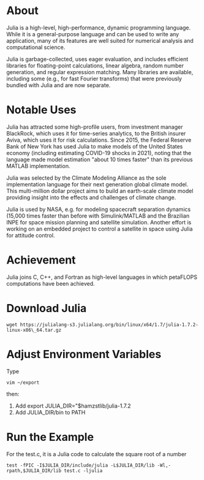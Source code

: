 # About
Julia is a high-level, high-performance, dynamic programming language. While it is a general-purpose language and can be used to write any application, many of its features are well suited for numerical analysis and computational science.

Julia is garbage-collected, uses eager evaluation, and includes efficient libraries for floating-point calculations, linear algebra, random number generation, and regular expression matching. Many libraries are available, including some (e.g., for fast Fourier transforms) that were previously bundled with Julia and are now separate.

# Notable Uses
Julia has attracted some high-profile users, from investment manager BlackRock, which uses it for time-series analytics, to the British insurer Aviva, which uses it for risk calculations. Since 2015, the Federal Reserve Bank of New York has used Julia to make models of the United States economy (including estimating COVID-19 shocks in 2021), noting that the language made model estimation "about 10 times faster" than its previous MATLAB implementation. 

Julia was selected by the Climate Modeling Alliance as the sole implementation language for their next generation global climate model. This multi-million dollar project aims to build an earth-scale climate model providing insight into the effects and challenges of climate change.

Julia is used by NASA, e.g. for modeling spacecraft separation dynamics (15,000 times faster than before with Simulink/MATLAB and the Brazilian INPE for space mission planning and satellite simulation. Another effort is working on an embedded project to control a satellite in space using Julia for attitude control.

# Achievement
Julia joins C, C++, and Fortran as high-level languages in which petaFLOPS computations have been achieved. 

# Download Julia 

```
wget https://julialang-s3.julialang.org/bin/linux/x64/1.7/julia-1.7.2-linux-x86\_64.tar.gz
```

# Adjust Environment Variables
Type
```
vim ~/export
```
then:
1. Add export JULIA_DIR="$hamzstlib/julia-1.7.2
2. Add JULIA_DIR/bin to PATH

# Run the Example
For the test.c, it is a Julia code to calculate the square root of a number
```
test -fPIC -I$JULIA_DIR/include/julia -L$JULIA_DIR/lib -Wl,-rpath,$JULIA_DIR/lib test.c -ljulia
```
